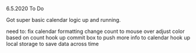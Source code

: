 6.5.2020 To Do

Got super basic calendar logic up and running. 

need to:
fix calendar formatting
change count to mouse over
adjust color based on count
hook up commit box to push more info to calendar
hook up local storage to save data across time